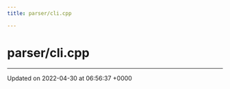 ```yaml
---
title: parser/cli.cpp

---
```


# parser/cli.cpp








-------------------------------

Updated on 2022-04-30 at 06:56:37 +0000
